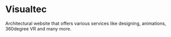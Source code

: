 # Visualtec

Architectural website that offers various services like designing, animations, 360degree VR and many more.
